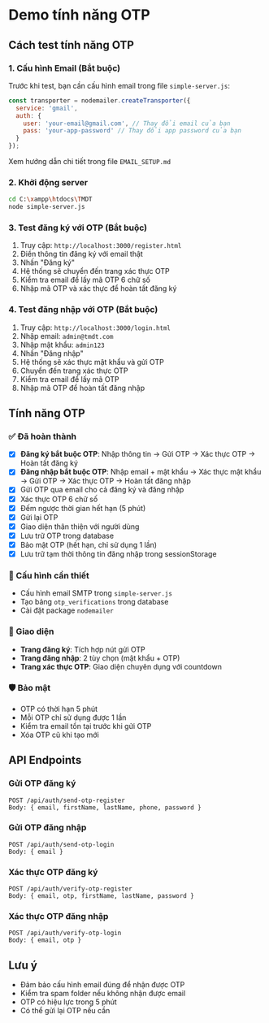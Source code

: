 # Demo tính năng OTP

## Cách test tính năng OTP

### 1. Cấu hình Email (Bắt buộc)

Trước khi test, bạn cần cấu hình email trong file `simple-server.js`:

```javascript
const transporter = nodemailer.createTransporter({
  service: 'gmail',
  auth: {
    user: 'your-email@gmail.com', // Thay đổi email của bạn
    pass: 'your-app-password' // Thay đổi app password của bạn
  }
});
```

Xem hướng dẫn chi tiết trong file `EMAIL_SETUP.md`

### 2. Khởi động server

```bash
cd C:\xampp\htdocs\TMDT
node simple-server.js
```

### 3. Test đăng ký với OTP (Bắt buộc)

1. Truy cập: `http://localhost:3000/register.html`
2. Điền thông tin đăng ký với email thật
3. Nhấn "Đăng ký"
4. Hệ thống sẽ chuyển đến trang xác thực OTP
5. Kiểm tra email để lấy mã OTP 6 chữ số
6. Nhập mã OTP và xác thực để hoàn tất đăng ký

### 4. Test đăng nhập với OTP (Bắt buộc)

1. Truy cập: `http://localhost:3000/login.html`
2. Nhập email: `admin@tmdt.com`
3. Nhập mật khẩu: `admin123`
4. Nhấn "Đăng nhập"
5. Hệ thống sẽ xác thực mật khẩu và gửi OTP
6. Chuyển đến trang xác thực OTP
7. Kiểm tra email để lấy mã OTP
8. Nhập mã OTP để hoàn tất đăng nhập

## Tính năng OTP

### ✅ Đã hoàn thành

- [x] **Đăng ký bắt buộc OTP**: Nhập thông tin → Gửi OTP → Xác thực OTP → Hoàn tất đăng ký
- [x] **Đăng nhập bắt buộc OTP**: Nhập email + mật khẩu → Xác thực mật khẩu → Gửi OTP → Xác thực OTP → Hoàn tất đăng nhập
- [x] Gửi OTP qua email cho cả đăng ký và đăng nhập
- [x] Xác thực OTP 6 chữ số
- [x] Đếm ngược thời gian hết hạn (5 phút)
- [x] Gửi lại OTP
- [x] Giao diện thân thiện với người dùng
- [x] Lưu trữ OTP trong database
- [x] Bảo mật OTP (hết hạn, chỉ sử dụng 1 lần)
- [x] Lưu trữ tạm thời thông tin đăng nhập trong sessionStorage

### 🔧 Cấu hình cần thiết

- Cấu hình email SMTP trong `simple-server.js`
- Tạo bảng `otp_verifications` trong database
- Cài đặt package `nodemailer`

### 📱 Giao diện

- **Trang đăng ký**: Tích hợp nút gửi OTP
- **Trang đăng nhập**: 2 tùy chọn (mật khẩu + OTP)
- **Trang xác thực OTP**: Giao diện chuyên dụng với countdown

### 🛡️ Bảo mật

- OTP có thời hạn 5 phút
- Mỗi OTP chỉ sử dụng được 1 lần
- Kiểm tra email tồn tại trước khi gửi OTP
- Xóa OTP cũ khi tạo mới

## API Endpoints

### Gửi OTP đăng ký
```
POST /api/auth/send-otp-register
Body: { email, firstName, lastName, phone, password }
```

### Gửi OTP đăng nhập
```
POST /api/auth/send-otp-login
Body: { email }
```

### Xác thực OTP đăng ký
```
POST /api/auth/verify-otp-register
Body: { email, otp, firstName, lastName, password }
```

### Xác thực OTP đăng nhập
```
POST /api/auth/verify-otp-login
Body: { email, otp }
```

## Lưu ý

- Đảm bảo cấu hình email đúng để nhận được OTP
- Kiểm tra spam folder nếu không nhận được email
- OTP có hiệu lực trong 5 phút
- Có thể gửi lại OTP nếu cần
